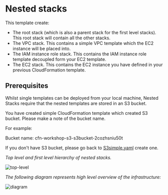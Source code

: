 # Nested stacks
This template create:
* The root stack (which is also a parent stack for the first level stacks). This root stack will contain all the other stacks.
* The VPC stack. This contains a simple VPC template which the EC2 instance will be placed into.
* The IAM instance role stack. This contains the IAM instance role template decoupled form your EC2 template.
* The EC2 stack. This contains the EC2 instance you have defined in your previous CloudFormation template.

## Prerequisites
Whilst single templates can be deployed from your local machine, Nested Stacks require that the nested templates are stored in an S3 bucket.

You have created simple CloudFormation template which created S3 bucket. Please make a note of the bucket name.

For example:

Bucket name: cfn-workshop-s3-s3bucket-2cozhsniu50t

If you don't have S3 bucket, please go back to [S3simple.yaml](../../S3/S3simple.yaml) create one.

*Top level and first level hierarchy of nested stacks.*

![top-level](https://user-images.githubusercontent.com/53886913/219972549-17ba8b71-3e53-4282-bd7d-c0af7f8732e2.png)

*The following diagram represents high level overview of the infrastructure:*

![diagram](https://user-images.githubusercontent.com/53886913/219972473-06de50aa-ee75-43de-9f55-6b6a099b12f0.png)
